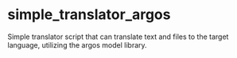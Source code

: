 # simple_translator_argos
Simple translator script that can translate text and files to the target language, utilizing the argos model library.
